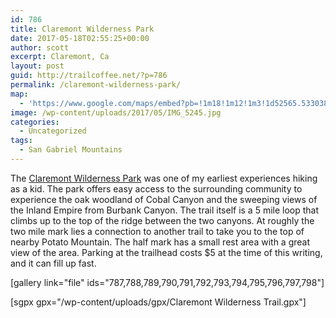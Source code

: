 ```yaml
---
id: 786
title: Claremont Wilderness Park
date: 2017-05-18T02:55:25+00:00
author: scott
excerpt: Claremont, Ca
layout: post
guid: http://trailcoffee.net/?p=786
permalink: /claremont-wilderness-park/
map:
  - 'https://www.google.com/maps/embed?pb=!1m18!1m12!1m3!1d52565.533038405825!2d-117.74155576905989!3d34.143010331255034!2m3!1f0!2f0!3f0!3m2!1i1024!2i768!4f13.1!3m3!1m2!1s0x80c3306c2179ff63%3A0xbce3f5eaf562dec8!2sClaremont+Hills+Wilderness+Park!5e1!3m2!1sen!2sus!4v1495076037489'
image: /wp-content/uploads/2017/05/IMG_5245.jpg
categories:
  - Uncategorized
tags:
  - San Gabriel Mountains
---
```

The <a href="http://www.ci.claremont.ca.us/government/departments-divisions/human-services/parks/claremont-hills-wilderness-park-chwp/history-of-claremont-hills-wilderness-park">Claremont Wilderness Park</a> was one of my earliest experiences hiking as a kid. The park offers easy access to the surrounding community to experience the oak woodland of Cobal Canyon and the sweeping views of the Inland Empire from Burbank Canyon. The trail itself is a 5 mile loop that climbs up to the top of the ridge between the two canyons. At roughly the two mile mark lies a connection to another trail to take you to the top of nearby Potato Mountain. The half mark has a small rest area with a great view of the area. Parking at the trailhead costs $5 at the time of this writing, and it can fill up fast.

[gallery link="file" ids="787,788,789,790,791,792,793,794,795,796,797,798"]

[sgpx gpx="/wp-content/uploads/gpx/Claremont Wilderness Trail.gpx"]
